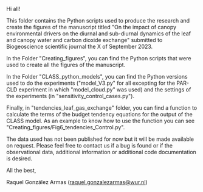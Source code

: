 Hi all!

This folder contains the Python scripts used to produce the research and create the figures of the manuscript titled "On the impact of canopy environmental drivers on the diurnal and sub-diurnal dynamics of the leaf and canopy water and carbon dioxide exchange" submitted to Biogeoscience scientific journal the X of September 2023.

In the Folder "Creating_figures", you can find the Python scripts that were used to create all the figures of the manuscript.

In the Folder "CLASS_python_models", you can find the Python versions used to do the experiments ("model_V3.py" for all excepting for the PAR-CLD experiment in which "model_cloud.py" was used) and the settings of the experiments (in "sensitivity_control_cases.py").

Finally, in "tendencies_leaf_gas_exchange" folder, you can find a function to calculate the terms of the budget tendency equations for the output of the CLASS model. As an example to know how to use the function you can see "Creating_figures/Fig6_tendencies_Control.py".

The data used has not been published for now but it will be made available on request. Please feel free to contact us if a bug is found or if the observational data, additional information or additional code documentation is desired.

All the best,

Raquel González Armas (raquel.gonzalezarmas@wur.nl)



